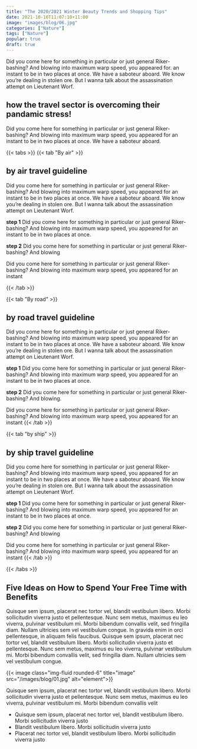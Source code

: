 ```yaml
---
title: "The 2020/2021 Winter Beauty Trends and Shopping Tips"
date: 2021-10-16T11:07:10+11:00
image: "images/blog/06.jpg"
categories: ["Nature"]
tags: ["Nature"]
popular: true
draft: true
---
```


Did you come here for something in particular or just general Riker-bashing? And blowing into maximum warp speed, you appeared for. an instant to be in two places at once. We have a saboteur aboard. We know you’re dealing in stolen ore. But I wanna talk about the assassination attempt on Lieutenant Worf. 

## how the travel sector is overcoming their pandamic stress!

Did you come here for something in particular or just general Riker-bashing? And blowing into maximum warp speed, you appeared for an instant to be in two places at once. We have a saboteur aboard.


{{< tabs >}}
  {{< tab "By air" >}}
  ## by air travel guideline
  Did you come here for something in particular or just general Riker-bashing? And blowing into maximum warp speed, you appeared for an instant to be in two places at once. We have a saboteur aboard. We know you’re dealing in stolen ore. But I wanna talk about the assassination attempt on Lieutenant Worf. 

  **step 1** Did you come here for something in particular or just general Riker-bashing? And blowing into maximum warp speed, you appeared for an instant to be in two places at once. 
  
  **step 2** Did you come here for something in particular or just general Riker-bashing? And blowing 

  Did you come here for something in particular or just general Riker-bashing? And blowing into maximum warp speed, you appeared for an instant

  {{< /tab >}}

  {{< tab "By road" >}}
  ## by road travel guideline
  Did you come here for something in particular or just general Riker-bashing? And blowing into maximum warp speed, you appeared for an instant to be in two places at once. We have a saboteur aboard. We know you’re dealing in stolen ore. But I wanna talk about the assassination attempt on Lieutenant Worf. 

  **step 1** Did you come here for something in particular or just general Riker-bashing? And blowing into maximum warp speed, you appeared for an instant to be in two places at once. 
  
  **step 2** Did you come here for something in particular or just general Riker-bashing? And blowing.


  Did you come here for something in particular or just general Riker-bashing? And blowing into maximum warp speed, you appeared for an instant
  {{< /tab >}}

  {{< tab "by ship" >}}
  ## by ship travel guideline
  Did you come here for something in particular or just general Riker-bashing? And blowing into maximum warp speed, you appeared for an instant to be in two places at once. We have a saboteur aboard. We know you’re dealing in stolen ore. But I wanna talk about the assassination attempt on Lieutenant Worf. 

  **step 1** Did you come here for something in particular or just general Riker-bashing? And blowing into maximum warp speed, you appeared for an instant to be in two places at once. 
  
  **step 2** Did you come here for something in particular or just general Riker-bashing? And blowing 

  Did you come here for something in particular or just general Riker-bashing? And blowing into maximum warp speed, you appeared for an instant
  {{< /tab >}}

{{< /tabs >}}

## Five Ideas on How to Spend Your Free Time with Benefits
Quisque sem ipsum, placerat nec tortor vel, blandit vestibulum libero. Morbi sollicitudin viverra justo et pellentesque. Nunc sem metus, maximus eu leo viverra, pulvinar vestibulum mi. Morbi bibendum convallis velit, sed fringilla diam. Nullam ultricies sem vel vestibulum congue. In gravida enim in orci pellentesque, in aliquam felis faucibus. Quisque sem ipsum, placerat nec tortor vel, blandit vestibulum libero. Morbi sollicitudin viverra justo et pellentesque. Nunc sem metus, maximus eu leo viverra, pulvinar vestibulum mi. Morbi bibendum convallis velit, sed fringilla diam. Nullam ultricies sem vel vestibulum congue.

{{< image class="img-fluid rounded-6" title="image" src="/images/blog/01.jpg" alt="element">}}

Quisque sem ipsum, placerat nec tortor vel, blandit vestibulum libero. Morbi sollicitudin viverra justo et pellentesque. Nunc sem metus, maximus eu leo viverra, pulvinar vestibulum mi. Morbi bibendum convallis velit

* Quisque sem ipsum, placerat nec tortor vel, blandit vestibulum libero. Morbi sollicitudin viverra justo
* Blandit vestibulum libero. Morbi sollicitudin viverra justo
* Placerat nec tortor vel, blandit vestibulum libero. Morbi sollicitudin viverra justo